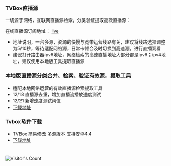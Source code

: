 ### TVBox直播源

一切源于网络，互联网直播源检索，分类验证提取高效直播源：

在线直播源订阅地址： [live](https://mirror.ghproxy.com/raw.githubusercontent.com/Supprise0901/TVBox_warehouse/main/live.txt)

* 地址说明，一台多源，资源的快慢与宽带运营线路有关，建议将线路选择调整为5/10秒，等待适配网络源，日常卡顿会及时切换到高速源，进行直播观看
* 建议打开路由器ipv6地址，网络检索的高速直播地址大部分都是ipv6；ipv4地址，建议使用本地版工具提取直播源

### 本地版直播源分类合并、检索、验证有效源，提取工具

* 适配本地网络运营的有效直播源检索提取工具
* 12/18 直播源去重，增加直播流播放速度测试
* 12/21 新增速度测试阈值
* [下载地址](https://mirror.ghproxy.com/raw.githubusercontent.com/Supprise0901/TVBox_warehouse/main/local_find/find_source.rar)

### Tvbox软件下载
* TVBox 简易修改 多源版本 支持安卓4.4
*  [下载地址](https://mirror.ghproxy.com/raw.githubusercontent.com/mlabalabala/box/main/Release/app-release.apk)

#
![Visitor's Count](https://profile-counter.glitch.me/Supprise0901_TVBox_warehouse/count.svg)
